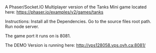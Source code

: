 A Phaser/Socket.IO Multiplayer version of the Tanks Mini game located here:
https://phaser.io/examples/v2/games/tanks

Instructions:
Install all the Dependencies.
Go to the source files root path.
Run node server.

The game port it runs on is 8081.

The DEMO Version is running here:
http://vps128058.vps.ovh.ca:8081/
